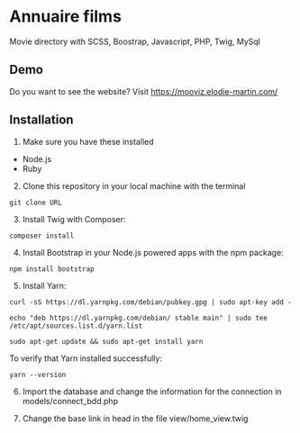 # Annuaire films

Movie directory with SCSS, Boostrap, Javascript, PHP, Twig, MySql

## Demo

Do you want to see the website? Visit https://mooviz.elodie-martin.com/

## Installation

1. Make sure you have these installed

* Node.js
* Ruby

2. Clone this repository in your local machine with the terminal
```
git clone URL
```

3. Install Twig with Composer:
```
composer install
```

4. Install Bootstrap in your Node.js powered apps with the npm package:
```
npm install bootstrap
```

5. Install Yarn:
```
curl -sS https://dl.yarnpkg.com/debian/pubkey.gpg | sudo apt-key add -
```

```
echo "deb https://dl.yarnpkg.com/debian/ stable main" | sudo tee /etc/apt/sources.list.d/yarn.list
```

```
sudo apt-get update && sudo apt-get install yarn
```

To verify that Yarn installed successfully:
```
yarn --version
```


6. Import the database and change the information for the connection in models/connect_bdd.php

7. Change the base link in head in the file view/home_view.twig
